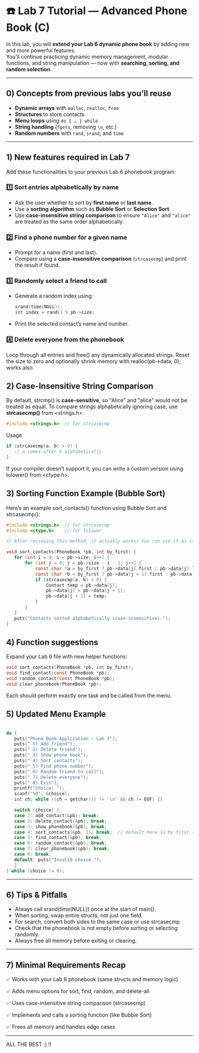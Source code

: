 # ☎️ Lab 7 Tutorial — Advanced Phone Book (C)

In this lab, you will **extend your Lab 6 dynamic phone book** by adding new and more powerful features.  
You’ll continue practicing dynamic memory management, modular functions, and string manipulation — now with **searching, sorting, and random selection**.

---

## 0) Concepts from previous labs you’ll reuse
- **Dynamic arrays** with `malloc`, `realloc`, `free`
- **Structures** to store contacts
- **Menu loops** using `do { … } while`
- **String handling** (`fgets`, removing `\n`, etc.)
- **Random numbers** with `rand`, `srand`, and `time`

---

## 1) New features required in Lab 7
Add these functionalities to your previous Lab 6 phonebook program:

### 1️⃣ Sort entries alphabetically by name
- Ask the user whether to sort by **first name** or **last name**.
- Use a **sorting algorithm** such as **Bubble Sort** or **Selection Sort**.
- Use **case-insensitive string comparison** to ensure `"Alice"` and `"alice"` are treated as the same order alphabetically.

### 2️⃣ Find a phone number for a given name
- Prompt for a name (first and last).
- Compare using a **case-insensitive comparison** (`strcasecmp`) and print the result if found.

### 3️⃣ Randomly select a friend to call
- Generate a random index using:
  ```c
  srand(time(NULL));
  int index = rand() % pb->size;
   ```
- Print the selected contact’s name and number.

### 4️⃣ Delete everyone from the phonebook
Loop through all entries and free() any dynamically allocated strings.
Reset the size to zero and optionally shrink memory with realloc(pb->data, 0); works also.

## 2) Case-Insensitive String Comparison
By default, strcmp() is **case-sensitive**, so "Alice" and "alice" would not be treated as equal.
To compare strings alphabetically ignoring case, use **strcasecmp()** from <strings.h>:
 ```c
#include <strings.h>  // for strcasecmp
 ```
Usage
 ```c
if (strcasecmp(a, b) > 0) {
    // a comes after b alphabetically
}
 ```
If your compiler doesn’t support it, you can write a custom version using tolower() from <ctype.h>.
## 3) Sorting Function Example (Bubble Sort)
Here’s an example sort_contacts() function using Bubble Sort and strcasecmp():
 ```c
#include <strings.h>  // for strcasecmp
#include <ctype.h>    // for tolower

// After reviewing this method, it actually works! You can use it as is ( ignore the demo note of swapping j+1 with i) !!

void sort_contacts(PhoneBook *pb, int by_first) {
    for (int i = 0; i < pb->size; i++) {
        for (int j = 0; j < pb->size - i - 1; j++) {
            const char *a = by_first ? pb->data[j].first : pb->data[j].last;
            const char *b = by_first ? pb->data[j + 1].first : pb->data[j + 1].last;
            if (strcasecmp(a, b) > 0) {
                Contact temp = pb->data[j];
                pb->data[j] = pb->data[j + 1];
                pb->data[j + 1] = temp;
            }
        }
    }
    puts("Contacts sorted alphabetically (case-insensitive).");
}
 ```
## 4) Function suggestions
Expand your Lab 6 file with new helper functions:
 ```c
void sort_contacts(PhoneBook *pb, int by_first);
void find_contact(const PhoneBook *pb);
void random_contact(const PhoneBook *pb);
void clear_phonebook(PhoneBook *pb);
 ```
Each should perform exactly one task and be called from the menu.
## 5) Updated Menu Example
 ```c

do {
    puts("Phone Book Application — Lab 7");
    puts(" 1) Add friend");
    puts(" 2) Delete friend");
    puts(" 3) Show phone book");
    puts(" 4) Sort contacts");
    puts(" 5) Find phone number");
    puts(" 6) Random friend to call");
    puts(" 7) Delete everyone");
    puts(" 0) Exit");
    printf("Choice: ");
    scanf("%d", &choice);
    int ch; while ((ch = getchar()) != '\n' && ch != EOF) {}

    switch (choice) {
    case 1: add_contact(&pb); break;
    case 2: delete_contact(&pb); break;
    case 3: show_phonebook(&pb); break;
    case 4: sort_contacts(&pb, 1); break;  // default here is by first ( you need to ask the user for the option ( first/last name)
    case 5: find_contact(&pb); break;
    case 6: random_contact(&pb); break;
    case 7: clear_phonebook(&pb); break;
    case 0: break;
    default: puts("Invalid choice.");
    }
} while (choice != 0);

 ```
---
## 6) Tips & Pitfalls

- Always call srand(time(NULL)) once at the start of main().
- When sorting, swap entire structs, not just one field.
- For search, convert both sides to the same case or use strcasecmp.
- Check that the phonebook is not empty before sorting or selecting randomly.
- Always free all memory before exiting or clearing.
---

## 7) Minimal Requirements Recap

✅ Works with your Lab 6 phonebook (same structs and memory logic)

✅ Adds menu options for sort, find, random, and delete-all

✅ Uses case-insensitive string comparison (strcasecmp)

✅ Implements and calls a sorting function (like Bubble Sort)

✅ Frees all memory and handles edge cases

---
ALL THE BEST :) !!



